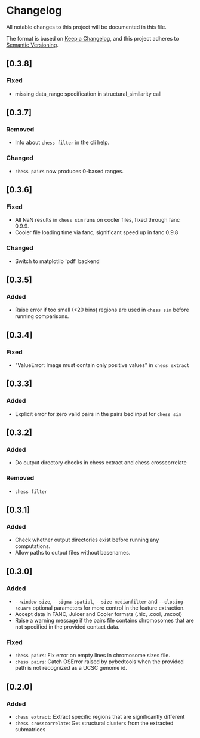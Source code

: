 # Changelog
All notable changes to this project will be documented in this file.

The format is based on [Keep a Changelog](https://keepachangelog.com/en/1.0.0/),
and this project adheres to [Semantic Versioning](https://semver.org/spec/v2.0.0.html).

## [0.3.8]

### Fixed
- missing data_range specification in structural_similarity call

## [0.3.7]

### Removed
- Info about `chess filter` in the cli help.

### Changed
- `chess pairs` now produces 0-based ranges.

## [0.3.6]

### Fixed
- All NaN results in `chess sim` runs on cooler files, fixed through fanc 0.9.9.
- Cooler file loading time via fanc, significant speed up in fanc 0.9.8

### Changed
- Switch to matplotlib 'pdf' backend

## [0.3.5]

### Added
- Raise error if too small (<20 bins) regions are used in `chess sim` before running comparisons.

## [0.3.4]

### Fixed
- "ValueError: Image must contain only positive values" in `chess extract`

## [0.3.3]

### Added
- Explicit error for zero valid pairs in the pairs bed input for `chess sim`

## [0.3.2]

### Added
- Do output directory checks in chess extract and chess crosscorrelate

### Removed
- `chess filter`

## [0.3.1]

### Added
- Check whether output directories exist before running any computations.
- Allow paths to output files without basenames.

## [0.3.0]

### Added
- `--window-size`, `--sigma-spatial`, `--size-medianfilter` and `--closing-square` optional parameters for more control in the feature extraction.
- Accept data in FANC, Juicer and Cooler formats (.hic, .cool, .mcool)
- Raise a warning message if the pairs file contains chromosomes that are not specified in the provided contact data.

### Fixed
- `chess pairs`: Fix error on empty lines in chromosome sizes file.
- `chess pairs`: Catch OSError raised by pybedtools when the provided path is not recognized as a UCSC genome id.

## [0.2.0]

### Added
- `chess extract`: Extract specific regions that are significantly different
- `chess crosscorrelate`: Get structural clusters from the extracted submatrices